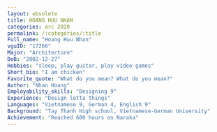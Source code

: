 ```yaml
---
layout: obsolete
title: HOANG HUU NHAN
categories: arc 2020
permalink: /:categories/:title
Full_name: "Hoang Huu Nhan"
vguID: "17266"
Major: "Architecture"
DoB: "2002-12-27"
Hobbies: "sleep, play guitar, play video games"
Short_bio: "I am chicken"
Favorite_quote: "What do you mean? What do you mean?"
Author: "Nhan Hoang"
Employability_skills: "Designing 9"
Experience: "Design lotta things"
Languages: "Vietnamese 9, German 4, English 9"
Background: "Tay Thanh High school, Vietnamese-German University"
Achievement: "Reached 600 hours on Naraka"
---
```

